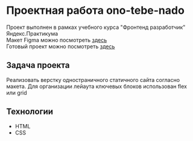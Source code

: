 
# Проектная работа ono-tebe-nado
Проект выполнен в рамках учебного курса "Фронтенд разработчик" Яндекс.Практикума<br>
Макет Figma можно посмотреть <a href = "https://www.figma.com/design/8KwhMpv8qnDocX4NVFQBpn/%D0%9E%D0%BD%D0%BE-%D1%82%D0%B5%D0%B1%D0%B5-%D0%BD%D0%B0%D0%B4%D0%BE?node-id=0-1&t=v0uqkiDCKRBGSPec-0">здесь</a> <br>
Готовый проект можно посмотреть <a href = "https://denisnasekin.github.io/ono-tebe-nado/#0">здесь</a> <br>

## Задача проекта
Реализовать верстку одностраничного статичного сайта согласно макета. Для организации лейаута ключевых блоков использован flex или grid

## Технологии
- HTML
- CSS
